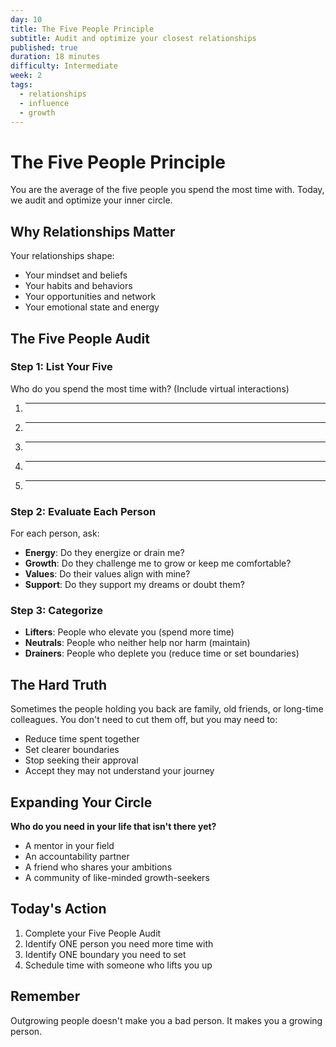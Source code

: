 ```yaml
---
day: 10
title: The Five People Principle
subtitle: Audit and optimize your closest relationships
published: true
duration: 18 minutes
difficulty: Intermediate
week: 2
tags:
  - relationships
  - influence
  - growth
---
```


# The Five People Principle

You are the average of the five people you spend the most time with. Today, we audit and optimize your inner circle.

## Why Relationships Matter

Your relationships shape:
- Your mindset and beliefs
- Your habits and behaviors
- Your opportunities and network
- Your emotional state and energy

## The Five People Audit

### Step 1: List Your Five
Who do you spend the most time with? (Include virtual interactions)

1. _____
2. _____
3. _____
4. _____
5. _____

### Step 2: Evaluate Each Person

For each person, ask:
- **Energy**: Do they energize or drain me?
- **Growth**: Do they challenge me to grow or keep me comfortable?
- **Values**: Do their values align with mine?
- **Support**: Do they support my dreams or doubt them?

### Step 3: Categorize

- **Lifters**: People who elevate you (spend more time)
- **Neutrals**: People who neither help nor harm (maintain)
- **Drainers**: People who deplete you (reduce time or set boundaries)

## The Hard Truth

Sometimes the people holding you back are family, old friends, or long-time colleagues. You don't need to cut them off, but you may need to:
- Reduce time spent together
- Set clearer boundaries
- Stop seeking their approval
- Accept they may not understand your journey

## Expanding Your Circle

**Who do you need in your life that isn't there yet?**
- A mentor in your field
- An accountability partner
- A friend who shares your ambitions
- A community of like-minded growth-seekers

## Today's Action

1. Complete your Five People Audit
2. Identify ONE person you need more time with
3. Identify ONE boundary you need to set
4. Schedule time with someone who lifts you up

## Remember

Outgrowing people doesn't make you a bad person. It makes you a growing person.
